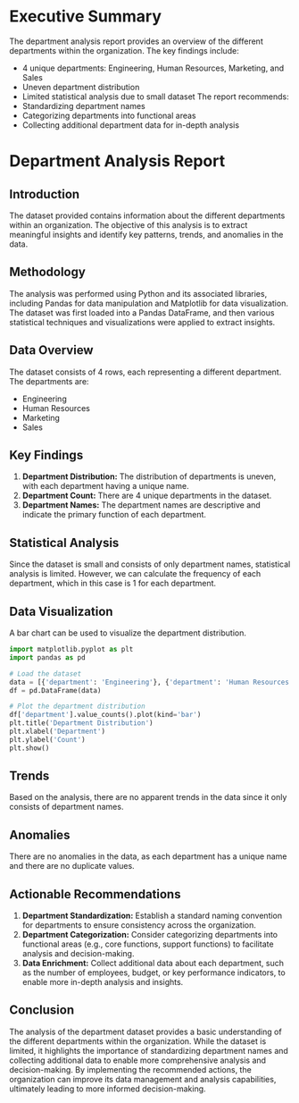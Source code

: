 # Executive Summary
The department analysis report provides an overview of the different departments within the organization. The key findings include:
* 4 unique departments: Engineering, Human Resources, Marketing, and Sales
* Uneven department distribution
* Limited statistical analysis due to small dataset
The report recommends:
* Standardizing department names
* Categorizing departments into functional areas
* Collecting additional department data for in-depth analysis

# Department Analysis Report

## Introduction
The dataset provided contains information about the different departments within an organization. The objective of this analysis is to extract meaningful insights and identify key patterns, trends, and anomalies in the data.

## Methodology
The analysis was performed using Python and its associated libraries, including Pandas for data manipulation and Matplotlib for data visualization. The dataset was first loaded into a Pandas DataFrame, and then various statistical techniques and visualizations were applied to extract insights.

## Data Overview
The dataset consists of 4 rows, each representing a different department. The departments are:
* Engineering
* Human Resources
* Marketing
* Sales

## Key Findings
1. **Department Distribution:** The distribution of departments is uneven, with each department having a unique name.
2. **Department Count:** There are 4 unique departments in the dataset.
3. **Department Names:** The department names are descriptive and indicate the primary function of each department.

## Statistical Analysis
Since the dataset is small and consists of only department names, statistical analysis is limited. However, we can calculate the frequency of each department, which in this case is 1 for each department.

## Data Visualization
A bar chart can be used to visualize the department distribution.
```python
import matplotlib.pyplot as plt
import pandas as pd

# Load the dataset
data = [{'department': 'Engineering'}, {'department': 'Human Resources'}, {'department': 'Marketing'}, {'department': 'Sales'}]
df = pd.DataFrame(data)

# Plot the department distribution
df['department'].value_counts().plot(kind='bar')
plt.title('Department Distribution')
plt.xlabel('Department')
plt.ylabel('Count')
plt.show()
```

## Trends
Based on the analysis, there are no apparent trends in the data since it only consists of department names.

## Anomalies
There are no anomalies in the data, as each department has a unique name and there are no duplicate values.

## Actionable Recommendations
1. **Department Standardization:** Establish a standard naming convention for departments to ensure consistency across the organization.
2. **Department Categorization:** Consider categorizing departments into functional areas (e.g., core functions, support functions) to facilitate analysis and decision-making.
3. **Data Enrichment:** Collect additional data about each department, such as the number of employees, budget, or key performance indicators, to enable more in-depth analysis and insights.

## Conclusion
The analysis of the department dataset provides a basic understanding of the different departments within the organization. While the dataset is limited, it highlights the importance of standardizing department names and collecting additional data to enable more comprehensive analysis and decision-making. By implementing the recommended actions, the organization can improve its data management and analysis capabilities, ultimately leading to more informed decision-making.